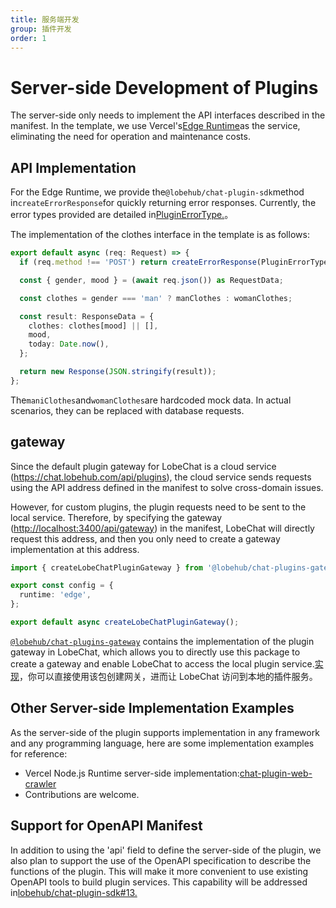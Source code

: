 ```yaml
---
title: 服务端开发
group: 插件开发
order: 1
---
```


# Server-side Development of Plugins

The server-side only needs to implement the API interfaces described in the manifest. In the template, we use Vercel's[Edge Runtime](https://nextjs.org/docs/pages/api-reference/edge)as the service, eliminating the need for operation and maintenance costs.

## API Implementation

For the Edge Runtime, we provide the`@lobehub/chat-plugin-sdk`method in`createErrorResponse`for quickly returning error responses. Currently, the error types provided are detailed in[PluginErrorType.](/api/error)。

The implementation of the clothes interface in the template is as follows:

```ts
export default async (req: Request) => {
  if (req.method !== 'POST') return createErrorResponse(PluginErrorType.MethodNotAllowed);

  const { gender, mood } = (await req.json()) as RequestData;

  const clothes = gender === 'man' ? manClothes : womanClothes;

  const result: ResponseData = {
    clothes: clothes[mood] || [],
    mood,
    today: Date.now(),
  };

  return new Response(JSON.stringify(result));
};
```

The`maniClothes`and`womanClothes`are hardcoded mock data. In actual scenarios, they can be replaced with database requests.

## gateway

Since the default plugin gateway for LobeChat is a cloud service (<https://chat.lobehub.com/api/plugins>), the cloud service sends requests using the API address defined in the manifest to solve cross-domain issues.

However, for custom plugins, the plugin requests need to be sent to the local service. Therefore, by specifying the gateway (<http://localhost:3400/api/gateway>) in the manifest, LobeChat will directly request this address, and then you only need to create a gateway implementation at this address.

```ts
import { createLobeChatPluginGateway } from '@lobehub/chat-plugins-gateway';

export const config = {
  runtime: 'edge',
};

export default async createLobeChatPluginGateway();
```

[`@lobehub/chat-plugins-gateway`](https://github.com/lobehub/chat-plugins-gateway) contains the implementation of the plugin gateway in LobeChat, which allows you to directly use this package to create a gateway and enable LobeChat to access the local plugin service.[实现](https://github.com/lobehub/lobe-chat/blob/main/src/pages/api/plugins.api.ts)，你可以直接使用该包创建网关，进而让 LobeChat 访问到本地的插件服务。

## Other Server-side Implementation Examples

As the server-side of the plugin supports implementation in any framework and any programming language, here are some implementation examples for reference:

- Vercel Node.js Runtime server-side implementation:[chat-plugin-web-crawler](https://github.com/lobehub/chat-plugin-web-crawler/blob/main/api/v1/index.ts)
- Contributions are welcome.

## Support for OpenAPI Manifest

In addition to using the 'api' field to define the server-side of the plugin, we also plan to support the use of the OpenAPI specification to describe the functions of the plugin. This will make it more convenient to use existing OpenAPI tools to build plugin services. This capability will be addressed in[lobehub/chat-plugin-sdk#13.](https://github.com/lobehub/chat-plugin-sdk/issues/13)
